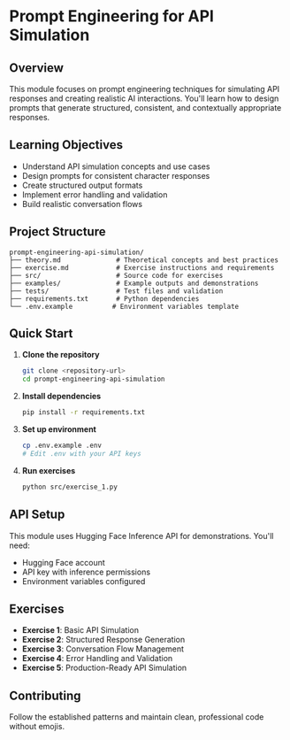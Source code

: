 # Prompt Engineering for API Simulation

## Overview

This module focuses on prompt engineering techniques for simulating API responses and creating realistic AI interactions. You'll learn how to design prompts that generate structured, consistent, and contextually appropriate responses.

## Learning Objectives

- Understand API simulation concepts and use cases
- Design prompts for consistent character responses
- Create structured output formats
- Implement error handling and validation
- Build realistic conversation flows

## Project Structure

```
prompt-engineering-api-simulation/
├── theory.md              # Theoretical concepts and best practices
├── exercise.md            # Exercise instructions and requirements
├── src/                   # Source code for exercises
├── examples/              # Example outputs and demonstrations
├── tests/                 # Test files and validation
├── requirements.txt       # Python dependencies
└── .env.example          # Environment variables template
```

## Quick Start

1. **Clone the repository**
   ```bash
   git clone <repository-url>
   cd prompt-engineering-api-simulation
   ```

2. **Install dependencies**
   ```bash
   pip install -r requirements.txt
   ```

3. **Set up environment**
   ```bash
   cp .env.example .env
   # Edit .env with your API keys
   ```

4. **Run exercises**
   ```bash
   python src/exercise_1.py
   ```

## API Setup

This module uses Hugging Face Inference API for demonstrations. You'll need:

- Hugging Face account
- API key with inference permissions
- Environment variables configured

## Exercises

- **Exercise 1**: Basic API Simulation
- **Exercise 2**: Structured Response Generation
- **Exercise 3**: Conversation Flow Management
- **Exercise 4**: Error Handling and Validation
- **Exercise 5**: Production-Ready API Simulation

## Contributing

Follow the established patterns and maintain clean, professional code without emojis.
